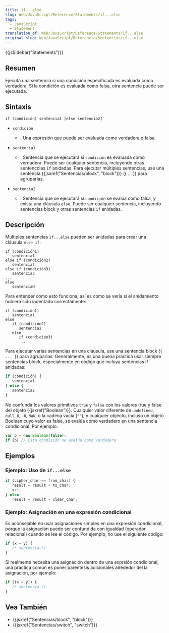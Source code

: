 ```yaml
---
title: if...else
slug: Web/JavaScript/Reference/Statements/if...else
tags:
  - JavaScript
  - Statement
translation_of: Web/JavaScript/Reference/Statements/if...else
original_slug: Web/JavaScript/Referencia/Sentencias/if...else
---
```


{{jsSidebar("Statements")}}

## Resumen

Ejecuta una sentencia si una condición específicada es evaluada como verdadera. Si la condición es evaluada como falsa, otra sentencia puede ser ejecutada.

## Sintaxis

```
if (condición) sentencia1 [else sentencia2]
```

- `condición`
  - : Una expresión que puede ser evaluada como verdadera o falsa.

- `sentencia1`
  - : Sentencia que se ejecutará si `condición` es evaluada como verdadera. Puede ser cualquier sentencia, incluyendo otras sentenccias `if` anidadas. Para ejecutar múltiples sentencias, use una sentencia {{jsxref("Sentencias/block", "block")}} ({ ... }) para agruparlas.

- `sentencia2`
  - : Sentencia que se ejecutará si `condición` se evalúa como falsa, y exista una cláusula `else`. Puede ser cualquier sentencia, incluyendo sentencias block y otras sentencias `if` anidadas.

## Descripción

Multiples sentencias `if...else` pueden ser anidadas para crear una cláusula `else if`:

```
if (condición1)
   sentencia1
else if (condición2)
   sentencia2
else if (condición3)
   sentencia3
...
else
   sentenciaN
```

Para entender como esto funciona, así es como se vería si el anidamiento hubiera sido indentado correctamente:

```
if (condición1)
   sentencia1
else
   if (condición2)
      sentencia2
   else
      if (condición3)
      ...
```

Para ejecutar varias sentencias en una cláusula, use una sentencia block (`{ ... }`) para agruparlas. Generalmente, es una buena práctica usar siempre sentencias block, especialmente en código que incluya sentencias if anidadas:

```js
if (condición) {
   sentencia1
} else {
   sentencia2
}
```

No confundir los valores primitivos `true` y `false` con los valores true y false del objeto {{jsxref("Boolean")}}. Cualquier valor diferente de `undefined`, `null`, `0`, `-0`, `NaN`, o la cadena vacía (`""`), y cualquier objecto, incluso un objeto Boolean cuyo valor es false, se evalúa como verdadero en una sentencia condicional. Por ejemplo:

```js
var b = new Boolean(false);
if (b) // Esta condición se evalúa como verdadera
```

## Ejemplos

### Ejemplo: Uso de `if...else`

```js
if (cipher_char == from_char) {
   result = result + to_char;
   x++;
} else
   result = result + clear_char;
```

### Ejemplo: Asignación en una expresión condicional

Es aconsejable no usar asignaciones simples en una expresión condicional, porque la asignación puede ser confundida con igualdad (operador relacional) cuando se lee el código. Por ejemplo, no use el siguiente código:

```js
if (x = y) {
   /* sentencia */
}
```

Si realmente necesita una asignación dentro de una exprsión condicional, una práctica común es poner paréntesis adicionales alrededor del la asignación, por ejemplo:

```js
if ((x = y)) {
   /* sentencia */
}
```

## Vea También

- {{jsxref("Sentencias/block", "block")}}
- {{jsxref("Sentencias/switch", "switch")}}
